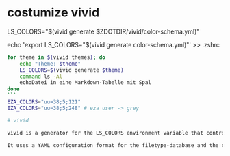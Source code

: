 # costumize vivid

LS_COLORS="$(vivid generate $ZDOTDIR/vivid/color-schema.yml)"

echo 'export LS_COLORS="$(vivid generate color-schema.yml)"' >> .zshrc

```sh
for theme in $(vivid themes); do
    echo "Theme: $theme"
    LS_COLORS=$(vivid generate $theme)
    command ls -Al
    echoDatei in eine Markdown-Tabelle mit Spal
done
``` ￼￼￼
EZA_COLORS="uu=38;5;121"
EZA_COLORS="uu=38;5;248" # eza user -> grey

# vivid

vivid is a generator for the LS_COLORS environment variable that controls the colorized output of ls, tree, fd, bfs, dust and many other tools.

It uses a YAML configuration format for the filetype-database and the color themes. In contrast to dircolors, the database and the themes are organized in different files. This allows users to choose and customize color themes independent from the collection of file extensions. Instead of using cryptic ANSI escape codes, colors can be specified in the RRGGBB format and will be translated to either truecolor (24-bit) ANSI codes or 8-bit codes for older terminal emulators.

